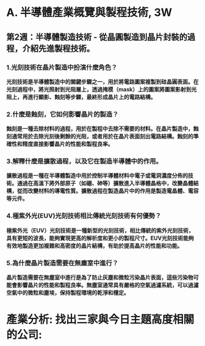 # A. 半導體產業概覽與製程技術, 3W
## 第2週：半導體製造技術 - 從晶圓製造到晶片封裝的過程，介紹先進製程技術。

### 1.光刻技術在晶片製造中扮演什麼角色？

**光刻技術是半導體製造中的關鍵步驟之一，用於將電路圖案複製到硅晶圓表面。在光刻過程中，將光照射到光阻層上，透過掩模（mask）上的圖案將圖案影射到光阻上，再進行顯影、蝕刻等步驟，最終形成晶片上的電路結構。**

### 2.什麼是蝕刻，它如何影響晶片的製造？

**蝕刻是一種去除材料的過程，用於在製程中去除不需要的材料。在晶片製造中，蝕刻通常用於去除光刻後剩餘的光阻，或者用於在晶片表面刻出電路結構。蝕刻的準確性和精度直接影響晶片的性能和製程良率。**

### 3.解釋什麼是擴散過程，以及它在製造半導體中的作用。

**擴散過程是一種在半導體製造中用於控制半導體材料中電子或電洞濃度分佈的技術。通過在高溫下將外部原子（如硼、砷等）擴散進入半導體晶格中，改變晶體結構，從而改變材料的導電性質。擴散過程在製造晶片中的作用是製造電晶體、電容等元件。**

### 4.極紫外光(EUV)光刻技術相比傳統光刻技術有何優勢？

**極紫外光（EUV）光刻技術是一種新型的光刻技術，相比傳統的紫外光刻技術，具有更短的波長，能夠實現更高的解析度和更小的製程尺寸。EUV光刻技術能夠有效地製造更加複雜和高密度的晶片結構，有助於提高晶片的性能和功能。**

### 5.為什麼晶片製造需要在無塵室中進行？

**晶片製造需要在無塵室中進行是為了防止灰塵和微粒污染晶片表面，這些污染物可能會影響晶片的性能和製程良率。無塵室通常具有嚴格的空氣過濾系統，可以過濾空氣中的微粒和塵埃，保持製程環境的乾淨和穩定。**

# 產業分析: 找出三家與今日主題高度相關的公司:
